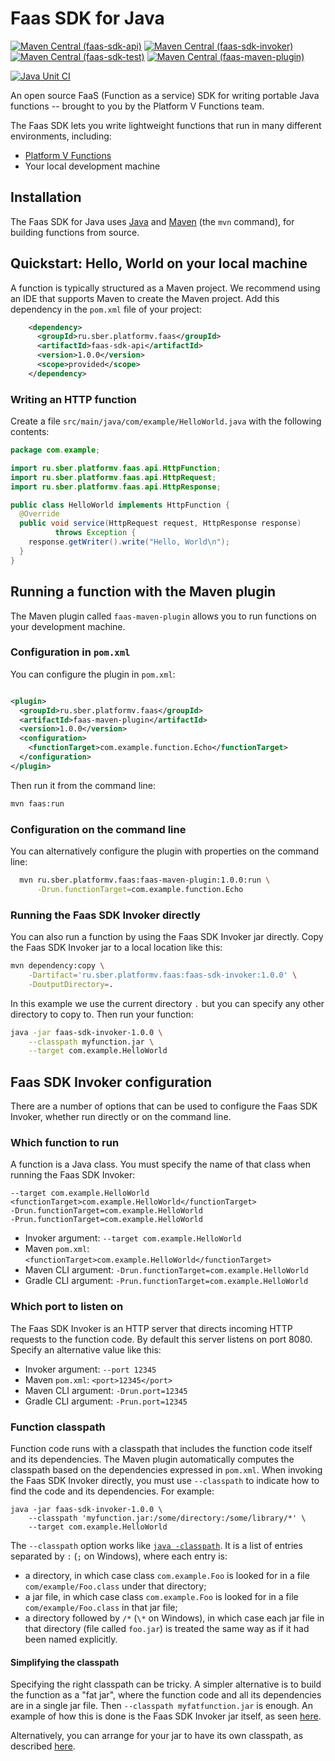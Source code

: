# Faas SDK for Java

[![Maven Central (faas-sdk-api)](https://img.shields.io/maven-central/v/ru.sber.platformv.faas/faas-sdk-api.svg?label=faas-sdk-api)](https://search.maven.org/artifact/ru.sber.platformv.faas/faas-sdk-api)
[![Maven Central (faas-sdk-invoker)](https://img.shields.io/maven-central/v/ru.sber.platformv.faas/faas-sdk-invoker.svg?label=faas-sdk-invoker)](https://search.maven.org/artifact/ru.sber.platformv.faas/faas-sdk-invoker)
[![Maven Central (faas-sdk-test)](https://img.shields.io/maven-central/v/ru.sber.platformv.faas/faas-sdk-api.svg?label=faas-sdk-test)](https://search.maven.org/artifact/ru.sber.platformv.faas/faas-sdk-test)
[![Maven Central (faas-maven-plugin)](https://img.shields.io/maven-central/v/ru.sber.platformv.faas/faas-sdk-api.svg?label=faas-maven-plugin)](https://search.maven.org/artifact/ru.sber.platformv.faas/faas-maven-plugin)

[![Java Unit CI](https://github.com/sber-platformv/faas-sdk-java/actions/workflows/unit.yaml/badge.svg)](https://github.com/sber-platformv/faas-sdk-java/actions/workflows/unit.yaml)

An open source FaaS (Function as a service) SDK for writing portable
Java functions -- brought to you by the Platform V Functions team.

The Faas SDK lets you write lightweight functions that run in many
different environments, including:

*   [Platform V Functions](https://developers.sber.ru/portal/tools/platform-v-functions)
*   Your local development machine

## Installation

The Faas SDK for Java uses
[Java](https://java.com/en/download/help/download_options.xml) and
[Maven](http://maven.apache.org/install.html) (the `mvn` command),
for building functions from source.

## Quickstart: Hello, World on your local machine

A function is typically structured as a Maven project. We recommend using an IDE
that supports Maven to create the Maven project. Add this dependency in the
`pom.xml` file of your project:

```xml
    <dependency>
      <groupId>ru.sber.platformv.faas</groupId>
      <artifactId>faas-sdk-api</artifactId>
      <version>1.0.0</version>
      <scope>provided</scope>
    </dependency>
```

### Writing an HTTP function

Create a file `src/main/java/com/example/HelloWorld.java` with the following
contents:

```java
package com.example;

import ru.sber.platformv.faas.api.HttpFunction;
import ru.sber.platformv.faas.api.HttpRequest;
import ru.sber.platformv.faas.api.HttpResponse;

public class HelloWorld implements HttpFunction {
  @Override
  public void service(HttpRequest request, HttpResponse response)
          throws Exception {
    response.getWriter().write("Hello, World\n");
  }
}
```

## Running a function with the Maven plugin

The Maven plugin called `faas-maven-plugin` allows you to run functions on your development machine.

### Configuration in `pom.xml`

You can configure the plugin in `pom.xml`:

```xml

<plugin>
  <groupId>ru.sber.platformv.faas</groupId>
  <artifactId>faas-maven-plugin</artifactId>
  <version>1.0.0</version>
  <configuration>
    <functionTarget>com.example.function.Echo</functionTarget>
  </configuration>
</plugin>
```

Then run it from the command line:

```sh
mvn faas:run
```

### Configuration on the command line

You can alternatively configure the plugin with properties on the command line:

```sh
  mvn ru.sber.platformv.faas:faas-maven-plugin:1.0.0:run \
      -Drun.functionTarget=com.example.function.Echo
```

### Running the Faas SDK Invoker directly

You can also run a function by using the Faas SDK Invoker jar directly. Copy the Faas SDK Invoker jar to a local
location like this:

```sh
mvn dependency:copy \
    -Dartifact='ru.sber.platformv.faas:faas-sdk-invoker:1.0.0' \
    -DoutputDirectory=.
```

In this example we use the current directory `.` but you can specify any other directory to copy to. Then run your
function:

```sh
java -jar faas-sdk-invoker-1.0.0 \
    --classpath myfunction.jar \
    --target com.example.HelloWorld
```

## Faas SDK Invoker configuration

There are a number of options that can be used to configure the Faas SDK Invoker, whether run directly or on the command
line.

### Which function to run

A function is a Java class. You must specify the name of that class when running the Faas SDK Invoker:

```
--target com.example.HelloWorld
<functionTarget>com.example.HelloWorld</functionTarget>
-Drun.functionTarget=com.example.HelloWorld
-Prun.functionTarget=com.example.HelloWorld
```

* Invoker argument: `--target com.example.HelloWorld`
* Maven `pom.xml`: `<functionTarget>com.example.HelloWorld</functionTarget>`
* Maven CLI argument: `-Drun.functionTarget=com.example.HelloWorld`
* Gradle CLI argument: `-Prun.functionTarget=com.example.HelloWorld`

### Which port to listen on

The Faas SDK Invoker is an HTTP server that directs incoming HTTP requests to the function code. By default this server
listens on port 8080. Specify an alternative value like this:

* Invoker argument: `--port 12345`
* Maven `pom.xml`: `<port>12345</port>`
* Maven CLI argument: `-Drun.port=12345`
* Gradle CLI argument: `-Prun.port=12345`

### Function classpath

Function code runs with a classpath that includes the function code itself and its dependencies. The Maven plugin
automatically computes the classpath based on the dependencies expressed in `pom.xml`. When invoking the Faas SDK
Invoker directly, you must use `--classpath` to indicate how to find the code and its dependencies. For example:

```
java -jar faas-sdk-invoker-1.0.0 \
    --classpath 'myfunction.jar:/some/directory:/some/library/*' \
    --target com.example.HelloWorld
```

The `--classpath` option works like
[`java -classpath`](https://docs.oracle.com/en/java/javase/13/docs/specs/man/java.html#standard-options-for-java). It is
a list of entries separated by `:` (`;` on Windows), where each entry is:

* a directory, in which case class `com.example.Foo` is looked for in a file
  `com/example/Foo.class` under that directory;
* a jar file, in which case class `com.example.Foo` is looked for in a file
  `com/example/Foo.class` in that jar file;
* a directory followed by `/*` (`\*` on Windows), in which case each jar file in that directory (file called `foo.jar`)
  is treated the same way as if it had been named explicitly.

#### Simplifying the classpath

Specifying the right classpath can be tricky. A simpler alternative is to build the function as a "fat jar", where the
function code and all its dependencies are in a single jar file. Then `--classpath myfatfunction.jar`
is enough. An example of how this is done is the Faas SDK Invoker jar itself, as seen
[here](faas-sdk/faas-sdk-invoker/pom.xml).

Alternatively, you can arrange for your jar to have its own classpath, as described
[here](https://maven.apache.org/shared/maven-archiver/examples/classpath.html).

